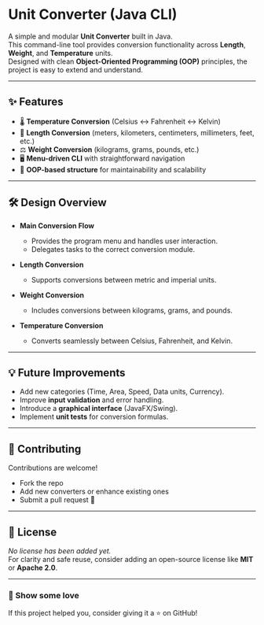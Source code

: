 # Unit Converter (Java CLI)

A simple and modular **Unit Converter** built in Java.  
This command-line tool provides conversion functionality across **Length**, **Weight**, and **Temperature** units.  
Designed with clean **Object-Oriented Programming (OOP)** principles, the project is easy to extend and understand.

---

## ✨ Features

- 🌡 **Temperature Conversion** (Celsius ↔ Fahrenheit ↔ Kelvin)  
- 📏 **Length Conversion** (meters, kilometers, centimeters, millimeters, feet, etc.)  
- ⚖️ **Weight Conversion** (kilograms, grams, pounds, etc.)  
- 🖥 **Menu-driven CLI** with straightforward navigation  
- 🧩 **OOP-based structure** for maintainability and scalability  

---

## 🛠 Design Overview

- **Main Conversion Flow**  
  - Provides the program menu and handles user interaction.  
  - Delegates tasks to the correct conversion module.  

- **Length Conversion**  
  - Supports conversions between metric and imperial units.  

- **Weight Conversion**  
  - Includes conversions between kilograms, grams, and pounds.  

- **Temperature Conversion**  
  - Converts seamlessly between Celsius, Fahrenheit, and Kelvin.  

---

## 💡 Future Improvements

- Add new categories (Time, Area, Speed, Data units, Currency).  
- Improve **input validation** and error handling.  
- Introduce a **graphical interface** (JavaFX/Swing).  
- Implement **unit tests** for conversion formulas.  

---

## 🤝 Contributing

Contributions are welcome!  
- Fork the repo  
- Add new converters or enhance existing ones  
- Submit a pull request 🚀  

---

## 📜 License

_No license has been added yet._  
For clarity and safe reuse, consider adding an open-source license like **MIT** or **Apache 2.0**.  

---

### 🌟 Show some love
If this project helped you, consider giving it a ⭐ on GitHub!
